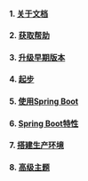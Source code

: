 #### 1. [关于文档](https://docs.spring.io/spring-boot/docs/current/reference/html/documentation-overview.html#boot-documentation-about)
#### 2. [获取帮助](https://docs.spring.io/spring-boot/docs/current/reference/html/documentation-overview.html#boot-documentation-getting-help)
#### 3. [升级早期版本](https://docs.spring.io/spring-boot/docs/current/reference/html/documentation-overview.html#boot-documentation-upgrading)
#### 4. [起步](https://docs.spring.io/spring-boot/docs/current/reference/html/documentation-overview.html#boot-documentation-first-steps)
#### 5. [使用Spring Boot](https://docs.spring.io/spring-boot/docs/current/reference/html/documentation-overview.html#working-with-spring-boot)
#### 6. [Spring Boot特性](https://docs.spring.io/spring-boot/docs/current/reference/html/documentation-overview.html#learning-about-spring-boot-features)
#### 7. [搭建生产环境](https://docs.spring.io/spring-boot/docs/current/reference/html/documentation-overview.html#moving-to-production)
#### 8. [高级主题](https://docs.spring.io/spring-boot/docs/current/reference/html/documentation-overview.html#advanced-topics)
